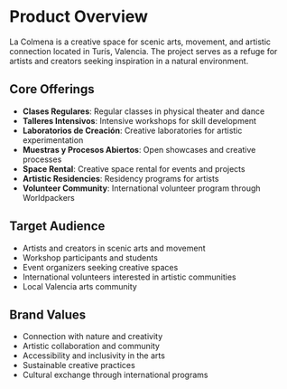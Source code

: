# Product Overview

La Colmena is a creative space for scenic arts, movement, and artistic connection located in Turís, Valencia. The project serves as a refuge for artists and creators seeking inspiration in a natural environment.

## Core Offerings

- **Clases Regulares**: Regular classes in physical theater and dance
- **Talleres Intensivos**: Intensive workshops for skill development
- **Laboratorios de Creación**: Creative laboratories for artistic experimentation
- **Muestras y Procesos Abiertos**: Open showcases and creative processes
- **Space Rental**: Creative space rental for events and projects
- **Artistic Residencies**: Residency programs for artists
- **Volunteer Community**: International volunteer program through Worldpackers

## Target Audience

- Artists and creators in scenic arts and movement
- Workshop participants and students
- Event organizers seeking creative spaces
- International volunteers interested in artistic communities
- Local Valencia arts community

## Brand Values

- Connection with nature and creativity
- Artistic collaboration and community
- Accessibility and inclusivity in the arts
- Sustainable creative practices
- Cultural exchange through international programs
